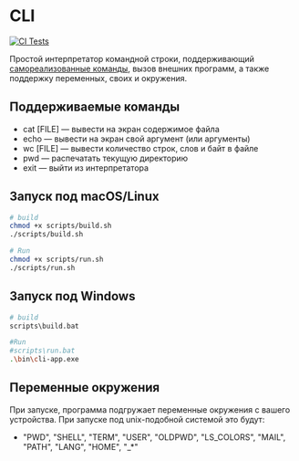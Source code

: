 # CLI

[![CI Tests](https://github.com/HSE-Software-Development/CLI/actions/workflows/go.yaml/badge.svg)](https://github.com/HSE-Software-Development/CLI/actions)

Простой интерпретатор командной строки, поддерживающий [самореализованные команды](#поддерживаемые-команды), вызов внешних программ, а также поддержку переменных, своих и окружения.

## Поддерживаемые команды
- cat [FILE] — вывести на экран содержимое файла
- echo — вывести на экран свой аргумент (или аргументы)
- wc [FILE] — вывести количество строк, слов и байт в файле
- pwd — распечатать текущую директорию
- exit — выйти из интерпретатора

## Запуск под macOS/Linux
``` bash
# build
chmod +x scripts/build.sh
./scripts/build.sh

# Run
chmod +x scripts/run.sh
./scripts/run.sh
```

## Запуск под Windows
``` bash
# build
scripts\build.bat

#Run
#scripts\run.bat
.\bin\cli-app.exe
```

## Переменные окружения

При запуске, программа подгружает переменные окружения с вашего устройства. 
При запуске под unix-подобной системой это будут:
- "PWD", "SHELL", "TERM", "USER", "OLDPWD", "LS_COLORS", "MAIL", "PATH", "LANG", "HOME", "_*"